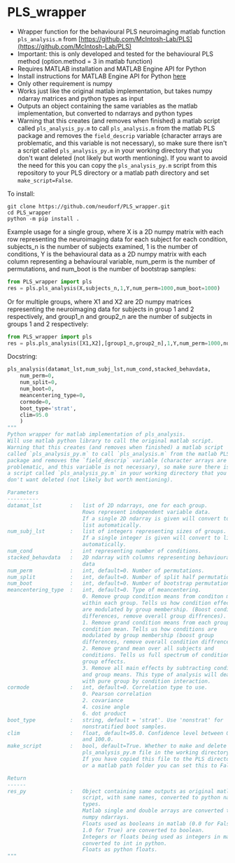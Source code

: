 # PLS_wrapper
- Wrapper function for the behavioural PLS neuroimaging matlab function `pls_analysis.m` from [https://github.com/McIntosh-Lab/PLS](https://github.com/McIntosh-Lab/PLS)
- Important: this is only developed and tested for the behavioural PLS method (option.method = 3 in matlab function)
- Requires MATLAB installation and MATLAB Engine API for Python
- Install instructions for MATLAB Engine API for Python [here](https://www.mathworks.com/help/matlab/matlab_external/install-the-matlab-engine-for-python.html)
- Only other requirement is numpy
- Works just like the original matlab implementation, but takes numpy ndarray matrices and python types as input
- Outputs an object containing the same variables as the matlab implementation, but converted to ndarrays and python types
- Warning that this creates (and removes when finished) a matlab script called `pls_analysis_py.m` to call `pls_analysis.m` from the matlab PLS package and removes the `field_descrip` variable (character arrays are problematic, and this variable is not necessary), so make sure there isn't a script called `pls_analysis_py.m` in your working directory that you don't want deleted (not likely but worth mentioning). If you want to avoid the need for this you can copy the `pls_analysis_py.m` script from this repository to your PLS directory or a matlab path directory and set `make_script=False`.

To install:
```
git clone https://github.com/neudorf/PLS_wrapper.git
cd PLS_wrapper
python -m pip install .
```
Example usage for a single group, where X is a 2D numpy matrix with each 
row representing the neuroimaging data for each subject for each condition,
subjects_n is the number of subjects examined, 1 is the number of 
conditions, Y is the behavioural data as a 2D numpy matrix with each column
representing a behavioural variable, num_perm is the number of
permutations, and num_boot is the number of bootstrap samples:
```python
from PLS_wrapper import pls
res = pls.pls_analysis(X,subjects_n,1,Y,num_perm=1000,num_boot=1000)
```
Or for multiple groups, where X1 and X2 are 2D numpy matrices representing the neuroimaging data for subjects in group 1 and 2 respectively, and group1_n and group2_n are the number of subjects in groups 1 and 2 respectively:
```python
from PLS_wrapper import pls
res = pls.pls_analysis([X1,X2],[group1_n,group2_n],1,Y,num_perm=1000,num_boot=1000)
```
Docstring:
```python
pls_analysis(datamat_lst,num_subj_lst,num_cond,stacked_behavdata,
    num_perm=0,
    num_split=0,
    num_boot=0,
    meancentering_type=0,
    cormode=0,
    boot_type='strat',
    clim=95.0
    )
""" 
Python wrapper for matlab implementation of pls_analysis.
Will use matlab python library to call the original matlab script.
Warning that this creates (and removes when finished) a matlab script 
called `pls_analysis_py.m` to call `pls_analysis.m` from the matlab PLS 
package and removes the `field_descrip` variable (character arrays are 
problematic, and this variable is not necessary), so make sure there isn't 
a script called `pls_analysis_py.m` in your working directory that you 
don't want deleted (not likely but worth mentioning).

Parameters
----------
datamat_lst         :   list of 2D ndarrays, one for each group. 
                        Rows represent independent variable data. 
                        If a single 2D ndarray is given will convert to 
                        list automatically.
num_subj_lst        :   list of integers representing sizes of groups. 
                        If a single integer is given will convert to list 
                        automatically.
num_cond            :   int representing number of conditions.
stacked_behavdata   :   2D ndarray with columns representing behavioural 
                        data
num_perm            :   int, default=0. Number of permutations.
num_split           :   int, default=0. Number of split half permutations.
num_boot            :   int, default=0. Number of bootstrap permutations.
meancentering_type  :   int, default=0. Type of meancentering.
                        0. Remove group condition means from conditon means
                        within each group. Tells us how condition effects
                        are modulated by group membership. (Boost condition
                        differences, remove overall group diffrences).
                        1. Remove grand condition means from each group 
                        condition mean. Tells us how conditions are 
                        modulated by group membership (boost group 
                        differences, remove overall condition diffrences).
                        2. Remove grand mean over all subjects and 
                        conditions. Tells us full spectrum of condition and 
                        group effects.
                        3. Remove all main effects by subtracting condition
                        and group means. This type of analysis will deal
                        with pure group by condition interaction.
cormode             :   int, default=0. Correlation type to use.
                        0. Pearson correlation
                        2. covariance
                        4. cosine angle
                        6. dot product
boot_type           :   string, default = 'strat'. Use 'nonstrat' for 
                        nonstratified boot samples.
clim                :   float, default=95.0. Confidence level between 0.0 
                        and 100.0.
make_script         :   bool, default=True. Whether to make and delete the
                        pls_analysis_py.m file in the working directory.
                        If you have copied this file to the PLS directory
                        or a matlab path folder you can set this to False.

Return
------
res_py              :   Object containing same outputs as original matlab 
                        script, with same names, converted to python native
                        types.
                        Matlab single and double arrays are converted to 
                        numpy ndarrays.
                        Floats used as booleans in matlab (0.0 for False, 
                        1.0 for True) are converted to boolean.
                        Integers or floats being used as integers in matlab
                        converted to int in python.
                        Floats as python floats.
"""
```